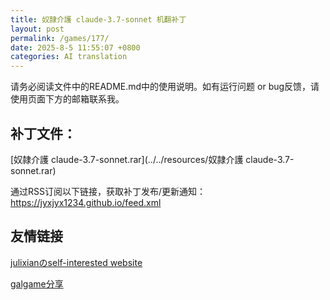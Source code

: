 ```yaml
---
title: 奴隷介護 claude-3.7-sonnet 机翻补丁
layout: post
permalink: /games/177/
date: 2025-8-5 11:55:07 +0800
categories: AI translation
---
```



请务必阅读文件中的README.md中的使用说明。如有运行问题 or bug反馈，请使用页面下方的邮箱联系我。



## 补丁文件：

[奴隷介護 claude-3.7-sonnet.rar](../../resources/奴隷介護 claude-3.7-sonnet.rar)

 

通过RSS订阅以下链接，获取补丁发布/更新通知：https://jyxjyx1234.github.io/feed.xml

## 友情链接

[julixianのself-interested website](https://julixian-siw.worldsystem.top/) 

[galgame分享](https://t.me/galgpt)